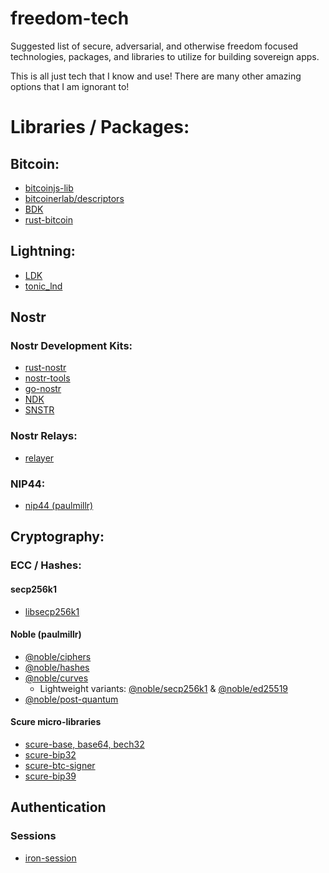 # freedom-tech
Suggested list of secure, adversarial, and otherwise freedom focused technologies, packages, and libraries to utilize for building sovereign apps.

This is all just tech that I know and use! There are many other amazing options that I am ignorant to!

# Libraries / Packages:

## Bitcoin:
- [bitcoinjs-lib](https://github.com/bitcoinjs/bitcoinjs-lib)
- [bitcoinerlab/descriptors](https://github.com/bitcoinerlab/descriptors)
- [BDK](https://bitcoindevkit.org/)
- [rust-bitcoin](https://github.com/rust-bitcoin/rust-bitcoin)

## Lightning:
- [LDK](https://lightningdevkit.org/)
- [tonic_lnd](https://github.com/Kixunil/tonic_lnd)

## Nostr

### Nostr Development Kits:
- [rust-nostr](https://github.com/rust-nostr/nostr)
- [nostr-tools](https://github.com/nbd-wtf/nostr-tools)
- [go-nostr](https://github.com/nbd-wtf/go-nostr)
- [NDK](https://github.com/nostr-dev-kit/ndk)
- [SNSTR](https://github.com/austinkelsay/snstr)

### Nostr Relays:
- [relayer](https://github.com/fiatjaf/relayer)

### NIP44:
- [nip44 (paulmillr)](https://github.com/paulmillr/nip44)

## Cryptography:

### ECC / Hashes:

#### secp256k1
- [libsecp256k1](https://github.com/bitcoin-core/secp256k1)

#### Noble (paulmillr)
- [@noble/ciphers](https://github.com/paulmillr/noble-ciphers)
- [@noble/hashes](https://github.com/paulmillr/noble-hashes)
- [@noble/curves](https://github.com/paulmillr/noble-curves)
  - Lightweight variants: [@noble/secp256k1](https://github.com/paulmillr/noble-secp256k1) & [@noble/ed25519](https://github.com/paulmillr/noble-ed25519)  
- [@noble/post-quantum](https://github.com/paulmillr/noble-post-quantum)

#### Scure micro-libraries
- [scure-base, base64, bech32](https://github.com/paulmillr/scure-base)
- [scure-bip32](https://github.com/paulmillr/scure-bip32)
- [scure-btc-signer](https://github.com/paulmillr/scure-btc-signer)
- [scure-bip39](https://github.com/paulmillr/scure-bip39)

## Authentication

### Sessions
- [iron-session](https://www.npmjs.com/package/iron-session)
